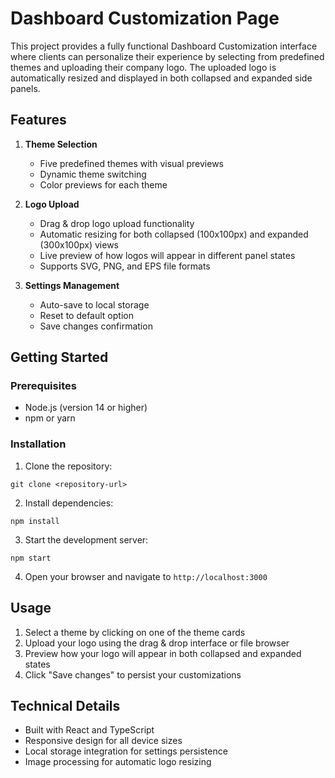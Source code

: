 # Dashboard Customization Page

This project provides a fully functional Dashboard Customization interface where clients can personalize their experience by selecting from predefined themes and uploading their company logo. The uploaded logo is automatically resized and displayed in both collapsed and expanded side panels.

## Features

1. **Theme Selection**
   - Five predefined themes with visual previews
   - Dynamic theme switching
   - Color previews for each theme

2. **Logo Upload**
   - Drag & drop logo upload functionality
   - Automatic resizing for both collapsed (100x100px) and expanded (300x100px) views
   - Live preview of how logos will appear in different panel states
   - Supports SVG, PNG, and EPS file formats

3. **Settings Management**
   - Auto-save to local storage
   - Reset to default option
   - Save changes confirmation

## Getting Started

### Prerequisites

- Node.js (version 14 or higher)
- npm or yarn

### Installation

1. Clone the repository:
```
git clone <repository-url>
```

2. Install dependencies:
```
npm install
```

3. Start the development server:
```
npm start
```

4. Open your browser and navigate to `http://localhost:3000`

## Usage

1. Select a theme by clicking on one of the theme cards
2. Upload your logo using the drag & drop interface or file browser
3. Preview how your logo will appear in both collapsed and expanded states
4. Click "Save changes" to persist your customizations

## Technical Details

- Built with React and TypeScript
- Responsive design for all device sizes
- Local storage integration for settings persistence
- Image processing for automatic logo resizing 